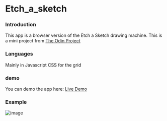 # Etch_a_sketch

### Introduction
This app is a browser version of the Etch a Sketch drawing machine.
This is a mini project from [The Odin Project](https://www.theodinproject.com)

### Languages
Mainly in Javascript
CSS for the grid

### demo
You can demo the app here: [Live Demo](https://tbonnard.github.io/Etch_a_sketch/)


### Example
![image](https://user-images.githubusercontent.com/80655422/115082125-5ff34a80-9ed3-11eb-8d2e-5e392fbb158e.png)
